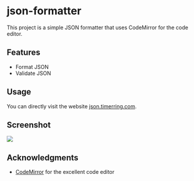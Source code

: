 # json-formatter

This project is a simple JSON formatter that uses CodeMirror for the code editor.

## Features

- Format JSON
- Validate JSON

## Usage

You can directly visit the website [json.timerring.com](https://json.timerring.com).

## Screenshot

![](https://cdn.jsdelivr.net/gh/timerring/scratchpad2023/2024/2025-05-15-18-40-31.png)

## Acknowledgments

- [CodeMirror](https://codemirror.net/) for the excellent code editor
